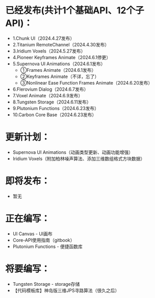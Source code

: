 # 已经发布(共计1个基础API、12个子API)：
* 1.Chunk UI（2024.4.27发布）
* 2.Titanium RemoteChannel（2024.4.30发布）
* 3.Iridium Voxels（2024.5.27发布）
* 4.Pioneer Keyframes Animate（2024.6.1停更）
* 5.Supernova UI Animations（2024.6.1发布）
  * ①Frames Animate（2024.6.1发布）
  * ②Keyframes Animate（不详，忘了）
  * ③Nonlinear Ease Function Frames Animate（2024.6.20发布）
* 6.Flerovium Dialog（2024.6.7发布）
* 7.Voxel Animate（2024.6.9发布）
* 8.Tungsten Storage（2024.6.11发布）
* 9.Plutonium Functions（2024.6.23发布）
* 10.Carbon Core Base（2024.6.23发布）

# 更新计划：
* Supernova UI Animations（动画类型更新、动画功能增强）
* Iridium Voxels（附加柏林噪声算法、添加三维数组格式方块数据）

# 即将发布：
* 暂无

# 正在编写：
* UI Canvas - UI画布
* Core-API使用指南（gitbook）
* Plutonium Functions - 便捷函数库

# 将要编写：
* Tungsten Storage - storage存储
* 【代码模板库】神岛版三维JPS寻路算法（很久之后）
